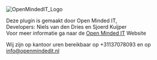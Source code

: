 <img src="https://openmindedit.nl/wp-content/uploads/2019/02/logo-openmindedit.png" alt="OpenMindedIT_Logo">

Deze plugin is gemaakt door Open Minded IT,<br>
Developers: Niels van den Dries en Sjoerd Kuijper<br>
Voor meer informatie ga naar de <a href="https://www.openmindedit.nl/">Open Minded IT</a> Website<br>

Wij zijn op kantoor uren bereikbaar op +31137078093 en op info@openmindedit.nl


